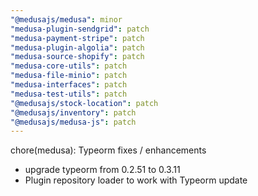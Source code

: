 ```yaml
---
"@medusajs/medusa": minor
"medusa-plugin-sendgrid": patch
"medusa-payment-stripe": patch
"medusa-plugin-algolia": patch
"medusa-source-shopify": patch
"medusa-core-utils": patch
"medusa-file-minio": patch
"medusa-interfaces": patch
"medusa-test-utils": patch
"@medusajs/stock-location": patch
"@medusajs/inventory": patch
"@medusajs/medusa-js": patch
---
```


chore(medusa): Typeorm fixes / enhancements
- upgrade typeorm from 0.2.51 to 0.3.11
- Plugin repository loader to work with Typeorm update
